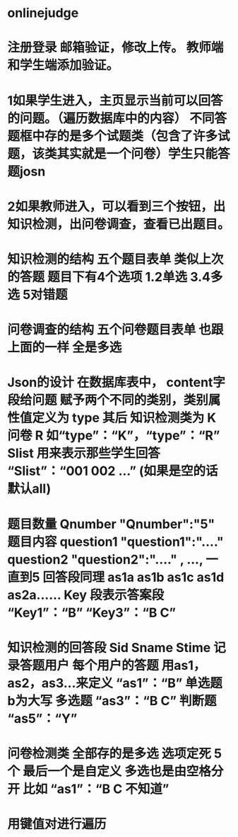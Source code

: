 # onlinejudge

# 注册登录 邮箱验证，修改上传。 教师端和学生端添加验证。

#

# 1如果学生进入，主页显示当前可以回答的问题。（遍历数据库中的内容） 不同答题框中存的是多个试题类（包含了许多试题，该类其实就是一个问卷）学生只能答题josn
# 2如果教师进入，可以看到三个按钮，出知识检测，出问卷调查，查看已出题目。

# 知识检测的结构 五个题目表单 类似上次的答题  题目下有4个选项 1.2单选 3.4多选  5对错题 
# 问卷调查的结构 五个问卷题目表单 也跟上面的一样     全是多选

# Json的设计   在数据库表中， content字段给问题 赋予两个不同的类别，类别属性值定义为 type  其后 知识检测类为 K  问卷 R  如“type”：“K”，“type”：“R” Slist 用来表示那些学生回答  “Slist”：“001 002 ...” (如果是空的话默认all)
# 题目数量 Qnumber "Qnumber":"5" 题目内容 question1 "question1":"...."   question2 "question2":"...."  , ..., 一直到5  回答段同理 as1a as1b as1c as1d as2a...... Key 段表示答案段  “Key1”：“B”  “Key3”：“B C” 

# 知识检测的回答段 Sid Sname Stime 记录答题用户 每个用户的答题 用as1，as2，as3...来定义  “as1”：“B”   单选题 b为大写  多选题   “as3”：“B C”   判断题  “as5”：“Y”  

# 问卷检测类 全部存的是多选 选项定死 5个 最后一个是自定义 多选也是由空格分开 比如 “as1”：“B C 不知道”

# 用键值对进行遍历
